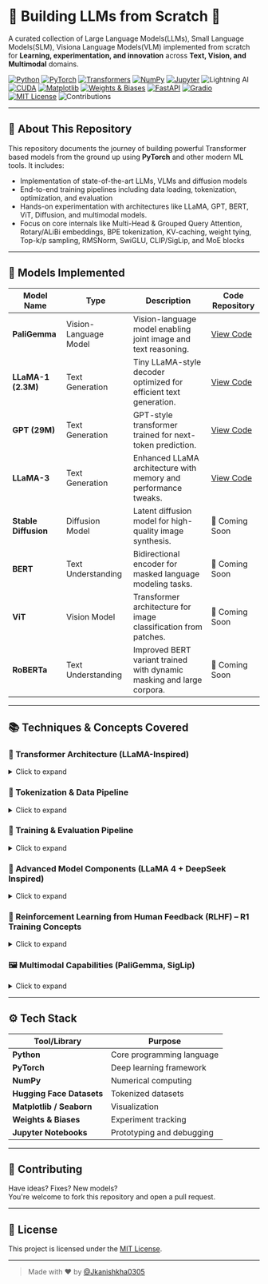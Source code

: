 # 🔨 Building LLMs from Scratch 🚀  
A curated collection of Large Language Models(LLMs), Small Language Models(SLM), Visiona Language Models(VLM) implemented from scratch for **Learning, experimentation, and innovation** across **Text, Vision, and Multimodal** domains.

[![Python](https://img.shields.io/badge/Python-3.10-blue?logo=python)](https://www.python.org/)
[![PyTorch](https://img.shields.io/badge/PyTorch-Deep%20Learning-EE4C2C?logo=pytorch)](https://pytorch.org/)
[![Transformers](https://img.shields.io/badge/HuggingFace-Transformers-yellow?logo=huggingface)](https://huggingface.co/transformers/)
[![NumPy](https://img.shields.io/badge/NumPy-Scientific%20Computing-013243?logo=numpy)](https://numpy.org/)
[![Jupyter](https://img.shields.io/badge/Jupyter-Notebook-F37626?logo=jupyter)](https://jupyter.org/)
![Lightning AI](https://img.shields.io/badge/Lightning%20AI-For%20GPU%20Resources-pink)
[![CUDA](https://img.shields.io/badge/CUDA-GPU%20Acceleration-76B900?logo=nvidia)](https://developer.nvidia.com/cuda-zone)
[![Matplotlib](https://img.shields.io/badge/Matplotlib-Data%20Viz-3776AB?logo=matplotlib)](https://matplotlib.org/)
[![Weights & Biases](https://img.shields.io/badge/W%26B-Experiment%20Tracking-fcc42d?logo=wandb&logoColor=000)](https://wandb.ai/)
[![FastAPI](https://img.shields.io/badge/FastAPI-ML%20API-009688?logo=fastapi)](https://fastapi.tiangolo.com/)
[![Gradio](https://img.shields.io/badge/Gradio-Demo%20UI-FF4B4B?logo=gradio)](https://gradio.app/)
[![MIT License](https://img.shields.io/badge/License-MIT-yellow.svg)](LICENSE)
![Contributions](https://img.shields.io/badge/Contributions-Welcome-red) 

---

## 🧠 About This Repository

This repository documents the journey of building powerful Transformer based models from the ground up using **PyTorch** and other modern ML tools. It includes:

- Implementation of state-of-the-art LLMs, VLMs and diffusion models  
- End-to-end training pipelines including data loading, tokenization, optimization, and evaluation
- Hands-on experimentation with architectures like LLaMA, GPT, BERT, ViT, Diffusion, and multimodal models.
- Focus on core internals like Multi-Head & Grouped Query Attention, Rotary/ALiBi embeddings, BPE tokenization, KV-caching, weight tying, Top-k/p sampling, RMSNorm, SwiGLU, CLIP/SigLip, and MoE blocks
---

## 🧩 Models Implemented

| **Model Name** | **Type** | **Description** | **Code Repository** |
|--------|----------|------------------|----------------------|
| **PaliGemma**      | Vision-Language Model | Vision-language model enabling joint image and text reasoning.  | [View Code](https://github.com/Jkanishkha0305/LLMs-from-Scratch/tree/main/PaliGemma) |
| **LLaMA-1 (2.3M)** | Text Generation       | Tiny LLaMA-style decoder optimized for efficient text generation. | [View Code](https://github.com/Jkanishkha0305/LLMs-from-Scratch/tree/main/LLaMA-1-2.3M) |
| **GPT (29M)**      | Text Generation       | GPT-style transformer trained for next-token prediction.        | [View Code](https://github.com/Jkanishkha0305/LLMs-from-Scratch/tree/main/GPT-29M) |
| **LLaMA-3**        | Text Generation       | Enhanced LLaMA architecture with memory and performance tweaks. | [View Code](https://github.com/Jkanishkha0305/LLMs-from-Scratch/tree/main/LLaMA-3) |
| **Stable Diffusion** | Diffusion Model     | Latent diffusion model for high-quality image synthesis.        | 🚧 Coming Soon |
| **BERT**           | Text Understanding    | Bidirectional encoder for masked language modeling tasks.       | 🚧 Coming Soon |
| **ViT**            | Vision Model          | Transformer architecture for image classification from patches. | 🚧 Coming Soon |
| **RoBERTa**        | Text Understanding    | Improved BERT variant trained with dynamic masking and large corpora. | 🚧 Coming Soon |
---

## 📚 Techniques & Concepts Covered

### 🧠 Transformer Architecture (LLaMA-Inspired)
<details>
<summary>Click to expand</summary>

- **Decoder-Only Transformers**: Implemented a causal Transformer architecture focusing on autoregressive text generation, inspired by LLaMA 1/2/3.
- **Multi-Head Attention Mechanism**: Built from scratch, including projection of queries, keys, and values, followed by scaled dot-product attention and concatenation.
- **Rotary Positional Embeddings (RoPE)**: Injected relative position information into attention using RoPE, enabling better generalization for long sequences.
- **RMSNorm Pre-Normalization**: Employed Root Mean Square Layer Normalization as a lightweight, scale-invariant alternative to LayerNorm.
- **SwiGLU Activation Function**: Integrated Switch Gated Linear Unit (SwiGLU) as an efficient and expressive feedforward activation function.
- **Weight Tying**: Shared input/output embeddings to reduce parameters.
- **KV-Cache**: Efficient decoding using cached keys and values for autoregressive generation.

---
</details>

### 🧩 Tokenization & Data Pipeline
<details>
<summary>Click to expand</summary>

- **Byte Pair Encoding (BPE)**: Custom BPE tokenizer implemented from scratch to compress vocabulary while maintaining text fidelity.
- **Text Preprocessing**: Cleaned, tokenized, and encoded large text corpora for training, preserving sequence context.
- **Embedding Layer**: Token embeddings initialized and trained with tied weights for input/output layers to reduce parameter count.
- **Dataset Loader**: Built custom iterable and batched dataset loaders for efficiency during model training and validation.

---
</details>

### 🧪 Training & Evaluation Pipeline
<details>
<summary>Click to expand</summary>

- **Loss Function**: Cross-Entropy Loss for autoregressive next-token prediction.
- **Evaluation Strategy**: Included perplexity, loss trend tracking, and sampled text generations for qualitative analysis.
- **Checkpointing**: Periodic model state saving and evaluation to prevent overfitting and enable model restoration.
- **Sampling Techniques**: Top-k / Top-p (nucleus) sampling implemented for creative yet controlled text generation.

---
</details>

### 🧬 Advanced Model Components (LLaMA 4 + DeepSeek Inspired)
<details>
<summary>Click to expand</summary>

- **Mixture of Experts (MoE)**: 
  - Introduced MoE layers within the feedforward block, enabling sparse activation of expert networks per token.
  - Used a learned router with Top-K gating and load balancing loss.
  - Shared expert implementation for baseline generalization across all inputs.

- **Gated MLPs with SiLU/Swish**: MLP experts activated with smooth nonlinearities for better gradient flow and expressiveness.
- **Grouped Query Attention (planned)**: Discussed GQA as an optimization in LLaMA3/4, with planned implementation for performance boost.

---
</details>

### 🧠 Reinforcement Learning from Human Feedback (RLHF) – R1 Training Concepts
<details>
<summary>Click to expand</summary>

- **Policy & Reward Models**: Simulated a reward model to score outputs on accuracy, structure, and reasoning.
- **GRPO Algorithm**: Applied a simplified version of Generalized Reinforcement Policy Optimization for model alignment.
- **Custom Rewards**:
  - Accuracy-based scoring
  - Format consistency
  - Multi-step reasoning chains
  - Repetition penalties
  - Cosine similarity rewards for embeddings
- **Few-shot Prompting with Long CoT**: Integrated multi-turn reasoning examples to guide response quality and completeness.

---
</details>

### 🖼️ Multimodal Capabilities (PaliGemma, SigLip)
<details>
<summary>Click to expand</summary>

- **PaliGemma Vision-Language Model**:
  - ViT Encoder + Gemma Decoder pipeline for image captioning.
  - Vision features projected with linear layer before token-level decoding.
  - Rotary Positional Embeddings across modalities.
  - RMSNorm in both encoder and decoder.
  - Top-P sampling for VQA generation.

- **SigLip Architecture**:
  - Contrastive Learning with Image-Text Pairs.
  - Vision Transformer backbone with Image Patch Tokenization.
  - Cosine similarity loss with learnable temperature.
  - Separate encoder + MLP for text and vision.

---
</details>



---

## ⚙️ Tech Stack

| Tool/Library | Purpose |
|--------------|---------|
| **Python** | Core programming language |
| **PyTorch** | Deep learning framework |
| **NumPy** | Numerical computing |
| **Hugging Face Datasets** | Tokenized datasets |
| **Matplotlib / Seaborn** | Visualization |
| **Weights & Biases** | Experiment tracking |
| **Jupyter Notebooks** | Prototyping and debugging |

---


## 🤝 Contributing

Have ideas? Fixes? New models?  
You're welcome to fork this repository and open a pull request.

---

## 📜 License

This project is licensed under the [MIT License](LICENSE).

---

> Made with ❤️ by [@Jkanishkha0305](https://github.com/Jkanishkha0305)